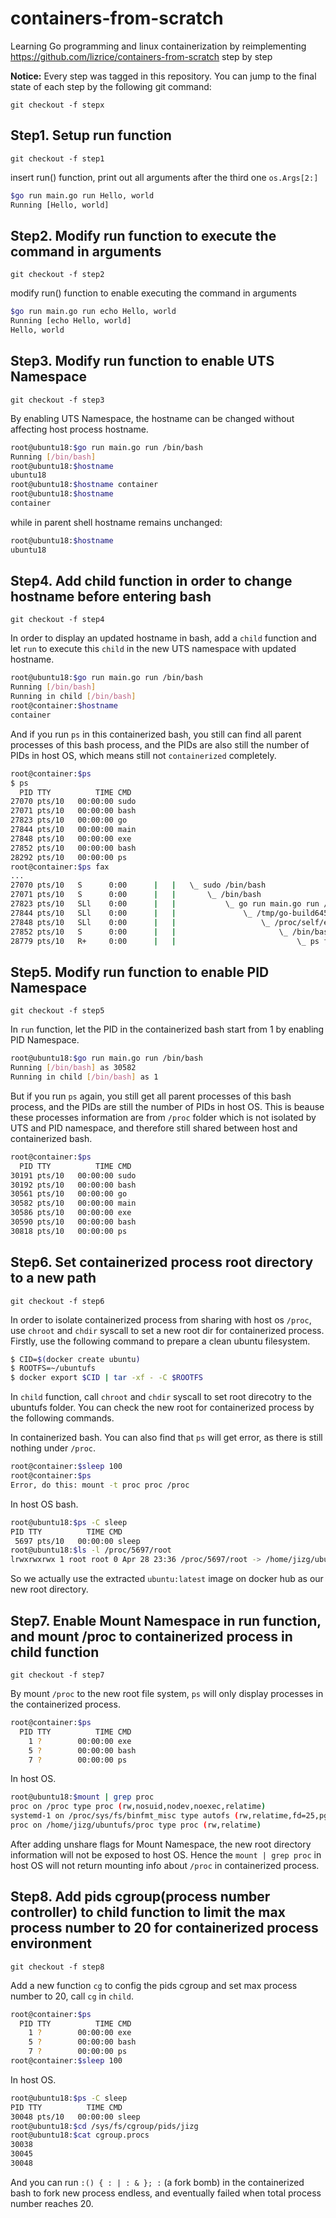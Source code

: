 # containers-from-scratch
Learning Go programming and linux containerization by reimplementing https://github.com/lizrice/containers-from-scratch step by step

**Notice:** Every step was tagged in this repository. You can jump to the final state of each step by the following git command:
```
git checkout -f stepx
```

## Step1. Setup run function

`git checkout -f step1`

insert run() function, print out all arguments after the third one `os.Args[2:]`

```bash
$go run main.go run Hello, world 
Running [Hello, world]
```

## Step2. Modify run function to execute the command in arguments

`git checkout -f step2`

modify run() function to enable executing the command in arguments

```bash
$go run main.go run echo Hello, world 
Running [echo Hello, world]
Hello, world
```

## Step3. Modify run function to enable UTS Namespace

`git checkout -f step3`

By enabling UTS Namespace, the hostname can be changed without affecting host process hostname.

```bash
root@ubuntu18:$go run main.go run /bin/bash
Running [/bin/bash]
root@ubuntu18:$hostname
ubuntu18
root@ubuntu18:$hostname container
root@ubuntu18:$hostname
container
```
while in parent shell hostname remains unchanged:
```bash
root@ubuntu18:$hostname
ubuntu18
```

## Step4. Add child function in order to change hostname before entering bash

`git checkout -f step4`


In order to display an updated hostname in bash, add a `child` function and let `run` to execute this `child` in the new UTS namespace with updated hostname.
```bash
root@ubuntu18:$go run main.go run /bin/bash
Running [/bin/bash]
Running in child [/bin/bash]
root@container:$hostname
container
``` 
And if you run `ps` in this containerized bash, you still can find all parent processes of this bash process, and the PIDs are also still the number of PIDs in host OS, which means still not `containerized` completely.
```bash
root@container:$ps
$ ps
  PID TTY          TIME CMD
27070 pts/10   00:00:00 sudo
27071 pts/10   00:00:00 bash
27823 pts/10   00:00:00 go
27844 pts/10   00:00:00 main
27848 pts/10   00:00:00 exe
27852 pts/10   00:00:00 bash
28292 pts/10   00:00:00 ps
root@container:$ps fax
...
27070 pts/10   S      0:00      |   |   \_ sudo /bin/bash
27071 pts/10   S      0:00      |   |       \_ /bin/bash
27823 pts/10   SLl    0:00      |   |           \_ go run main.go run /bin/bash
27844 pts/10   SLl    0:00      |   |               \_ /tmp/go-build645762770/b0
27848 pts/10   SLl    0:00      |   |                   \_ /proc/self/exe child 
27852 pts/10   S      0:00      |   |                       \_ /bin/bash
28779 pts/10   R+     0:00      |   |                           \_ ps fax
```

## Step5. Modify run function to enable PID Namespace

`git checkout -f step5`

In `run` function, let the PID in the containerized bash start from 1 by enabling PID Namespace.
```bash
root@ubuntu18:$go run main.go run /bin/bash
Running [/bin/bash] as 30582
Running in child [/bin/bash] as 1
```
But if you run `ps` again, you still get all parent processes of this bash process, and the PIDs are still the number of PIDs in host OS. This is beause these processes information are from `/proc` folder which is not isolated by UTS and PID namespace, and therefore still shared between host and containerized bash.
```bash
root@container:$ps
  PID TTY          TIME CMD
30191 pts/10   00:00:00 sudo
30192 pts/10   00:00:00 bash
30561 pts/10   00:00:00 go
30582 pts/10   00:00:00 main
30586 pts/10   00:00:00 exe
30590 pts/10   00:00:00 bash
30818 pts/10   00:00:00 ps
```

## Step6. Set containerized process root directory to a new path

`git checkout -f step6`

In order to isolate containerized process from sharing with host os `/proc`, use `chroot` and `chdir` syscall to set a new root dir for containerized process.
Firstly, use the following command to prepare a clean ubuntu filesystem.
```bash
$ CID=$(docker create ubuntu)
$ ROOTFS=~/ubuntufs
$ docker export $CID | tar -xf - -C $ROOTFS
```
In `child` function, call `chroot` and `chdir` syscall to set root direcotry to the ubuntufs folder. You can check the new root for containerized process by the following commands.

In containerized bash. You can also find that `ps` will get error, as there is still nothing under `/proc`.
```bash
root@container:$sleep 100
root@container:$ps
Error, do this: mount -t proc proc /proc
```
In host OS bash.
```bash
root@ubuntu18:$ps -C sleep
PID TTY          TIME CMD
 5697 pts/10   00:00:00 sleep
root@ubuntu18:$ls -l /proc/5697/root
lrwxrwxrwx 1 root root 0 Apr 28 23:36 /proc/5697/root -> /home/jizg/ubuntufs
```
So we actually use the extracted `ubuntu:latest` image on docker hub as our new root directory.

## Step7. Enable Mount Namespace in run function, and mount /proc to containerized process in child function

`git checkout -f step7`

By mount `/proc` to the new root file system, `ps` will only display processes in the containerized process.
```bash
root@container:$ps
  PID TTY          TIME CMD
    1 ?        00:00:00 exe
    5 ?        00:00:00 bash
    7 ?        00:00:00 ps
```
In host OS.
```bash
root@ubuntu18:$mount | grep proc
proc on /proc type proc (rw,nosuid,nodev,noexec,relatime)
systemd-1 on /proc/sys/fs/binfmt_misc type autofs (rw,relatime,fd=25,pgrp=1,timeout=0,minproto=5,maxproto=5,direct,pipe_ino=13556)
proc on /home/jizg/ubuntufs/proc type proc (rw,relatime)
```
After adding unshare flags for Mount Namespace, the new root directory information will not be exposed to host OS. Hence the `mount | grep proc` in host OS will not return mounting info about `/proc` in containerized process.

## Step8. Add pids cgroup(process number controller) to child function to limit the max process number to 20 for containerized process environment

`git checkout -f step8`

Add a new function `cg` to config the pids cgroup and set max process number to 20, call `cg` in `child`.

```bash
root@container:$ps
  PID TTY          TIME CMD
    1 ?        00:00:00 exe
    5 ?        00:00:00 bash
    7 ?        00:00:00 ps
root@container:$sleep 100
```
In host OS.
```bash
root@ubuntu18:$ps -C sleep
PID TTY          TIME CMD
30048 pts/10   00:00:00 sleep
root@ubuntu18:$cd /sys/fs/cgroup/pids/jizg
root@ubuntu18:$cat cgroup.procs
30038
30045
30048
```
And you can run `:() { : | : & }; :` (a fork bomb) in the containerized bash to fork new process endless, and eventually failed when total process number reaches 20.
